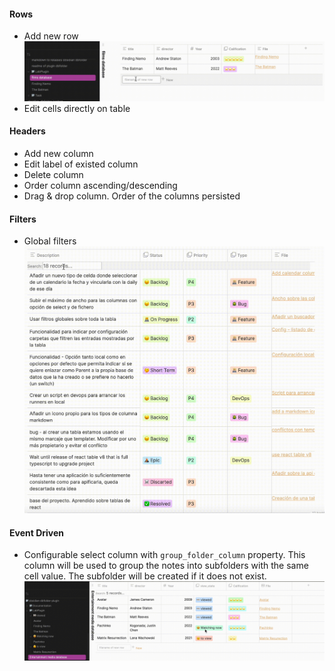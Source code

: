 #### Rows
- Add new row
![AddNewRow.gif](../resources/AddNewRow.gif)
- Edit cells directly on table

#### Headers
- Add new column
- Edit label of existed column
- Delete column
- Order column ascending/descending
-  Drag & drop column. Order of the columns persisted

#### Filters
- Global filters
![GlobalFilter.gif](../resources/GlobalFilter.gif)

#### Event Driven
- Configurable select column with `group_folder_column` property. This column will be used to group the notes into subfolders with the same cell value. The subfolder will be created if it does not exist.
![GroupFolderColumn.gif](../resources/GroupFolderColumn.gif)

